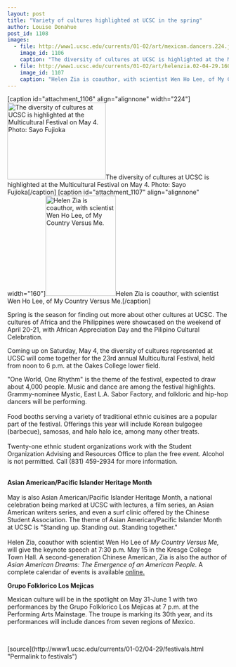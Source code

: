 ```yaml
---
layout: post
title: "Variety of cultures highlighted at UCSC in the spring"
author: Louise Donahue
post_id: 1108
images:
  - file: http://www1.ucsc.edu/currents/01-02/art/mexican.dancers.224.jpg
    image_id: 1106
    caption: "The diversity of cultures at UCSC is highlighted at the Multicultural Festival on May 4. Photo: Sayo Fujioka"
  - file: http://www1.ucsc.edu/currents/01-02/art/helenzia.02-04-29.160.jpg
    image_id: 1107
    caption: "Helen Zia is coauthor, with scientist Wen Ho Lee, of My Country Versus Me."
---
```


[caption id="attachment_1106" align="alignnone" width="224"]<a href="http://localhost/mysite/wp-content/uploads/2002/04/mexican.dancers.224.jpg"><img class="size-full wp-image-1106" src="http://localhost/mysite/wp-content/uploads/2002/04/mexican.dancers.224.jpg" alt="The diversity of cultures at UCSC is highlighted at the Multicultural Festival on May 4. Photo: Sayo Fujioka" width="224" height="175" /></a>The diversity of cultures at UCSC is highlighted at the Multicultural Festival on May 4. Photo: Sayo Fujioka[/caption]
[caption id="attachment_1107" align="alignnone" width="160"]<a href="http://localhost/mysite/wp-content/uploads/2002/04/helenzia.02-04-29.160.jpg"><img class="size-full wp-image-1107" src="http://localhost/mysite/wp-content/uploads/2002/04/helenzia.02-04-29.160.jpg" alt="Helen Zia is coauthor, with scientist Wen Ho Lee, of My Country Versus Me." width="160" height="228" /></a>Helen Zia is coauthor, with scientist Wen Ho Lee, of My Country Versus Me.[/caption]
<p>
  Spring is the season for finding out more about other cultures at UCSC. The cultures of Africa and the Philippines were showcased on the weekend of April 20-21, with African Appreciation Day and the Pilipino Cultural Celebration.
</p>Coming up on Saturday, May 4, the diversity of cultures represented at UCSC will come together for the 23rd annual Multicultural Festival, held from noon to 6 p.m. at the Oakes College lower field.
<p>
  "One World, One Rhythm" is the theme of the festival, expected to draw about 4,000 people. Music and dance are among the festival highlights. Grammy-nominee Mystic, East L.A. Sabor Factory, and folkloric and hip-hop dancers will be performing.<br>
  <br>
  Food booths serving a variety of traditional ethnic cuisines are a popular part of the festival. Offerings this year will include Korean bulgogee (barbecue), samosas, and halo halo ice, among many other treats.<br>
  <br>
  Twenty-one ethnic student organizations work with the Student Organization Advising and Resources Office to plan the free event. Alcohol is not permitted. Call (831) 459-2934 for more information.<br>
  <br>
</p><b>Asian American/Pacific Islander Heritage Month<br>
<br></b>May is also Asian American/Pacific Islander Heritage Month, a national celebration being marked at UCSC with lectures, a film series, an Asian American writers series, and even a surf clinic offered by the Chinese Student Association. The theme of Asian American/Pacific Islander Month at UCSC is "Standing up. Standing out. Standing together."<br>
<br>
Helen Zia, coauthor with scientist Wen Ho Lee of <i>My Country Versus Me,</i> will give the keynote speech at 7:30 p.m. May 15 in the Kresge College Town Hall. A second-generation Chinese American, Zia is also the author of <i>Asian American Dreams: The Emergence of an American People.</i> A complete calendar of events is available <a href="http://www2.ucsc.edu/aapirc">online</a><a href="www2.ucsc.edu/aapirc">.</a>
<p>
  <b>Grupo Folklorico Los Mejicas</b>
</p>
<p>
  Mexican culture will be in the spotlight on May 31-June 1 with two performances by the Grupo Folklorico Los Mejicas at 7 p.m. at the Performing Arts Mainstage. The troupe is marking its 30th year, and its performances will include dances from seven regions of Mexico.
</p>
<p>
  <br>

</p>
<p>

</p>
[source](http://www1.ucsc.edu/currents/01-02/04-29/festivals.html "Permalink to festivals")
